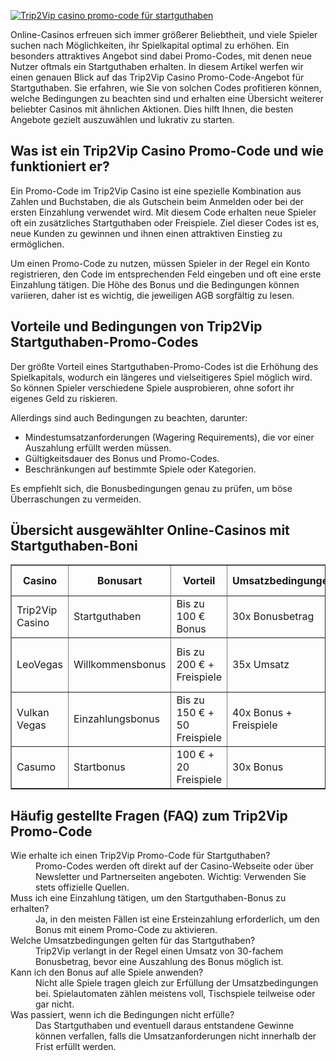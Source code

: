 [![Trip2Vip casino promo-code für startguthaben](https://123-caf.pages.dev/gitsignup.png)](https://vrmoo.ru/Bt82HjjY)

<p>Online-Casinos erfreuen sich immer größerer Beliebtheit, und viele Spieler suchen nach Möglichkeiten, ihr Spielkapital optimal zu erhöhen. Ein besonders attraktives Angebot sind dabei Promo-Codes, mit denen neue Nutzer oftmals ein Startguthaben erhalten. In diesem Artikel werfen wir einen genauen Blick auf das Trip2Vip Casino Promo-Code-Angebot für Startguthaben. Sie erfahren, wie Sie von solchen Codes profitieren können, welche Bedingungen zu beachten sind und erhalten eine Übersicht weiterer beliebter Casinos mit ähnlichen Aktionen. Dies hilft Ihnen, die besten Angebote gezielt auszuwählen und lukrativ zu starten.</p>  <h2>Was ist ein Trip2Vip Casino Promo-Code und wie funktioniert er?</h2> <p>Ein Promo-Code im Trip2Vip Casino ist eine spezielle Kombination aus Zahlen und Buchstaben, die als Gutschein beim Anmelden oder bei der ersten Einzahlung verwendet wird. Mit diesem Code erhalten neue Spieler oft ein zusätzliches Startguthaben oder Freispiele. Ziel dieser Codes ist es, neue Kunden zu gewinnen und ihnen einen attraktiven Einstieg zu ermöglichen.</p> <p>Um einen Promo-Code zu nutzen, müssen Spieler in der Regel ein Konto registrieren, den Code im entsprechenden Feld eingeben und oft eine erste Einzahlung tätigen. Die Höhe des Bonus und die Bedingungen können variieren, daher ist es wichtig, die jeweiligen AGB sorgfältig zu lesen.</p>  <h2>Vorteile und Bedingungen von Trip2Vip Startguthaben-Promo-Codes</h2> <p>Der größte Vorteil eines Startguthaben-Promo-Codes ist die Erhöhung des Spielkapitals, wodurch ein längeres und vielseitigeres Spiel möglich wird. So können Spieler verschiedene Spiele ausprobieren, ohne sofort ihr eigenes Geld zu riskieren.</p> <p>Allerdings sind auch Bedingungen zu beachten, darunter:</p> <ul>   <li>Mindestumsatzanforderungen (Wagering Requirements), die vor einer Auszahlung erfüllt werden müssen.</li>   <li>Gültigkeitsdauer des Bonus und Promo-Codes.</li>   <li>Beschränkungen auf bestimmte Spiele oder Kategorien.</li> </ul> <p>Es empfiehlt sich, die Bonusbedingungen genau zu prüfen, um böse Überraschungen zu vermeiden.</p>  <h2>Übersicht ausgewählter Online-Casinos mit Startguthaben-Boni</h2> <table border="1" cellpadding="6" cellspacing="0">   <thead>     <tr>       <th>Casino</th>       <th>Bonusart</th>       <th>Vorteil</th>       <th>Umsatzbedingungen</th>       <th>Besondere Merkmale</th>     </tr>   </thead>   <tbody>     <tr>       <td>Trip2Vip Casino</td>       <td>Startguthaben</td>       <td>Bis zu 100 € Bonus</td>       <td>30x Bonusbetrag</td>       <td>Vielfältiges Spieleangebot, VIP-Programm</td>     </tr>     <tr>       <td>LeoVegas</td>       <td>Willkommensbonus</td>       <td>Bis zu 200 € + Freispiele</td>       <td>35x Umsatz</td>       <td>Mobile-optimiert, schnelle Auszahlungen</td>     </tr>     <tr>       <td>Vulkan Vegas</td>       <td>Einzahlungsbonus</td>       <td>Bis zu 150 € + 50 Freispiele</td>       <td>40x Bonus + Freispiele</td>       <td>Große Spielauswahl, tägliche Promotionen</td>     </tr>     <tr>       <td>Casumo</td>       <td>Startbonus</td>       <td>100 € + 20 Freispiele</td>       <td>30x Bonus</td>       <td>Innovatives Treueprogramm, Gamification</td>     </tr>   </tbody> </table>  <h2>Häufig gestellte Fragen (FAQ) zum Trip2Vip Promo-Code</h2> <dl>   <dt>Wie erhalte ich einen Trip2Vip Promo-Code für Startguthaben?</dt>   <dd>Promo-Codes werden oft direkt auf der Casino-Webseite oder über Newsletter und Partnerseiten angeboten. Wichtig: Verwenden Sie stets offizielle Quellen.</dd>    <dt>Muss ich eine Einzahlung tätigen, um den Startguthaben-Bonus zu erhalten?</dt>   <dd>Ja, in den meisten Fällen ist eine Ersteinzahlung erforderlich, um den Bonus mit einem Promo-Code zu aktivieren.</dd>    <dt>Welche Umsatzbedingungen gelten für das Startguthaben?</dt>   <dd>Trip2Vip verlangt in der Regel einen Umsatz von 30-fachem Bonusbetrag, bevor eine Auszahlung des Bonus möglich ist.</dd>    <dt>Kann ich den Bonus auf alle Spiele anwenden?</dt>   <dd>Nicht alle Spiele tragen gleich zur Erfüllung der Umsatzbedingungen bei. Spielautomaten zählen meistens voll, Tischspiele teilweise oder gar nicht.</dd>    <dt>Was passiert, wenn ich die Bedingungen nicht erfülle?</dt>   <dd>Das Startguthaben und eventuell daraus entstandene Gewinne können verfallen, falls die Umsatzanforderungen nicht innerhalb der Frist erfüllt werden.</dd> </dl>